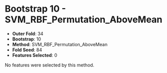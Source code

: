 # Bootstrap 10 - SVM_RBF_Permutation_AboveMean

- **Outer Fold**: 34
- **Bootstrap**: 10
- **Method**: SVM_RBF_Permutation_AboveMean
- **Fold Seed**: 84
- **Features Selected**: 0

No features were selected by this method.

